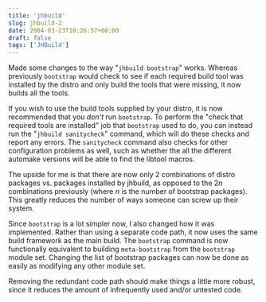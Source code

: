```yaml
---
title: 'jhbuild'
slug: jhbuild-2
date: 2004-03-23T10:26:57+08:00
draft: false
tags: ['JHBuild']
---
```


Made some changes to the way \"`jhbuild bootstrap`\" works. Whereas
previously `bootstrap` would check to see if each required build tool
was installed by the distro and only build the tools that were missing,
it now builds all the tools.

If you wish to use the build tools supplied by your distro, it is now
recommended that you *don\'t* run `bootstrap`. To perform the \"check
that required tools are installed\" job that `bootstrap` used to do, you
can instead run the \"`jhbuild sanitycheck`\" command, which will do
these checks and report any errors. The `sanitycheck` command also
checks for other configuration problems as well, such as whether the all
the different automake versions will be able to find the libtool macros.

The upside for me is that there are now only 2 combinations of distro
packages vs. packages installed by jhbuild, as opposed to the 2*n*
combinations previously (where *n* is the number of bootstrap packages).
This greatly reduces the number of ways someone can screw up their
system.

Since `bootstrap` is a lot simpler now, I also changed how it was
implemented. Rather than using a separate code path, it now uses the
same build framework as the main build. The `bootstrap` command is now
functionally equivalent to building `meta-bootstrap` from the
`bootstrap` module set. Changing the list of bootstrap packages can now
be done as easily as modifying any other module set.

Removing the redundant code path should make things a little more
robust, since it reduces the amount of infrequently used and/or untested
code.
